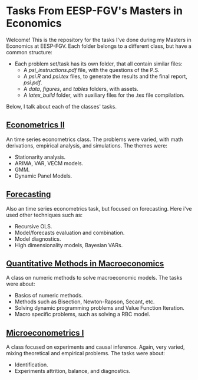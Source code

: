 # Tasks From EESP-FGV's Masters in Economics

Welcome! This is the repository for the tasks I've done during my Masters in Economics at EESP-FGV. Each folder belongs to a different class, but have a common structure:

- Each problem set/task has its own folder, that all contain similar files:
    - A _psi\_instructions.pdf_ file, with the questions of the P.S.
    - A _psi.R_ and _psi.tex_ files, to generate the results and the final report, _psi.pdf_.
    - A _data_, _figures_, and _tables_ folders, with assets.
    - A _latex\_build_ folder, with auxiliary files for the .tex file compilation.

Below, I talk about each of the classes' tasks.

## [Econometrics II](econometrics2)

An time series econometrics class. The problems were varied, with math derivations, empirical analysis, and simulations. The themes were:

- Stationarity analysis.
- ARIMA, VAR, VECM models.
- GMM.
- Dynamic Panel Models.


## [Forecasting](forecasting)

Also an time series econometrics task, but focused on forecasting. Here i've used other techniques such as:

- Recursive OLS.
- Model/forecasts evaluation and combination.
- Model diagnostics.
- High dimensionality models, Bayesian VARs.


## [Quantitative Methods in Macroeconomics](quant-macro)

A class on numeric methods to solve macroeconomic models. The tasks were about:

- Basics of numeric methods.
- Methods such as Bisection, Newton-Rapson, Secant, etc.
- Solving dynamic programming problems and Value Function Iteration.
- Macro specific problems, such as solving a RBC model.


## [Microeconometrics I](microeconometrics1)

A class focused on experiments and causal inference. Again, very varied, mixing theoretical and empirical problems. The tasks were about:

- Identification.
- Experiments attrition, balance, and diagnostics.
